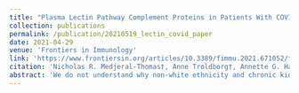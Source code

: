 ```yaml
---
title: "Plasma Lectin Pathway Complement Proteins in Patients With COVID-19 and Renal Disease"
collection: publications
permalink: /publication/20210519_lectin_covid_paper
date: 2021-04-29
venue: 'Frontiers in Immunology'
link: 'https://www.frontiersin.org/articles/10.3389/fimmu.2021.671052/full'
citation: 'Nicholas R. Medjeral-Thomas†, Anne Troldborg†, Annette G. Hansen†, Jack Gisby†, Candice L. Clarke, Maria Prendecki, Stephen P. McAdoo, Eleanor Sandhu, Liz Lightstone, David C. Thomas, Michelle Willicombe, Marina Botto, James E. Peters, Matthew C. Pickering1† and Steffen Thiel†. Plasma Lectin Pathway Complement Proteins in Patients With COVID-19 and Renal Disease. <i>Front. Immunol.</i> 12 (2021) doi:10.3389/fimmu.2021.671052.'
abstract: 'We do not understand why non-white ethnicity and chronic kidney disease increase susceptibility to COVID-19. The lectin pathway of complement activation is a key contributor to innate immunity and inflammation. Concentrations of plasma lectin pathway proteins influence pathway activity and vary with ethnicity. We measured circulating lectin proteins in a multi-ethnic cohort of chronic kidney disease patients with and without COVID19 infection to determine if lectin pathway activation was contributing to COVID19 severity. We measured 11 lectin proteins in serial samples from a cohort of 33 patients with chronic kidney impairment and COVID19. Controls were single plasma samples from 32 patients on dialysis and 32 healthy individuals. We demonstrated multiple associations between recognition molecules and associated proteases of the lectin pathway and COVID-19, including COVID-19 severity. Some of these associations were unique to patients of Asian and White ethnicity. Our novel findings demonstrate that COVID19 infection alters the concentration of plasma lectin proteins and some of these changes were linked to ethnicity. This suggests a role for the lectin pathway in the host response to COVID-19 and suggest that variability within this pathway may contribute to ethnicity-associated differences in susceptibility to severe COVID-19.'
---
```


